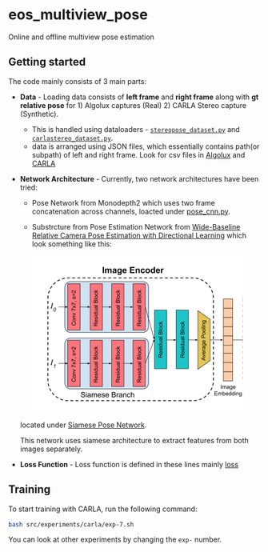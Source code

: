 # eos_multiview_pose

Online and offline multiview pose estimation

## Getting started

The code mainly consists of 3 main parts:
- **Data** -  Loading data consists of **left frame** and **right frame** along with **gt relative pose** for 1) Algolux captures (Real) 2) CARLA Stereo capture (Synthetic). 
    - This is handled using dataloaders - [`stereopose_dataset.py`](src/dataset/stereopose_dataset.py) and [`carlastereo_dataset.py`](src/dataset/carlastereo_dataset.py).
    - data is arranged using JSON files, which essentially contains path(or subpath) of left and right frame. Look for csv files in [Algolux](src/data/split_files/algolux) and [CARLA](src/data/split_files/carla) 

- **Network Architecture** - Currently, two network architectures have been tried: 
    - Pose Network from Monodepth2 which uses two frame concatenation across channels, loacted under [pose_cnn.py](src/model/pose_cnn.py).
    - Substrcture from Pose Estimation Network from [Wide-Baseline Relative Camera Pose Estimation with Directional Learning](https://arxiv.org/pdf/2106.03336.pdf) which look something like this:

        ![Network Structure](assets/structure.png)
    
    located under [Siamese Pose Network](src/model/siamese_pose.py).

    This network uses siamese architecture to extract features from both images separately.
- **Loss Function** - Loss function is defined in these lines mainly [loss](/src/trainer.py#L233-L326)

## Training
To start training with CARLA, run the following command:
```sh
bash src/experiments/carla/exp-7.sh
```
You can look at other experiments by changing the `exp-` number.
